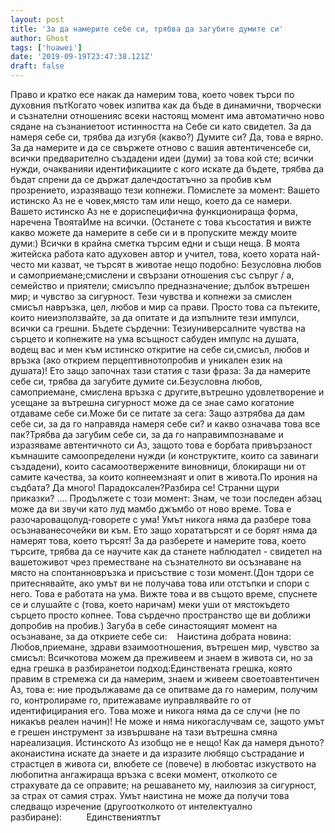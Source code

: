 ```yaml
---
layout: post
title: 'За да намерите себе си, трябва да загубите думите си'
author: Ghost
tags: ['huawei']
date: '2019-09-19T23:47:38.121Z'
draft: false
---
```


Право и кратко есе накак да намерим това, което човек търси по духовния пътКогато човек изпитва как да бъде в динамични, творчески и съзнателни отношенияс всеки настоящ момент има автоматично ново сядане на съзнаниетоот истинността на Себе си като свидетел. За да намеря себе си, трябва да изгубя (какво?) Думите си? Да, това е вярно. За да намерите и да се свържете отново с вашия автентиченсебе си, всички предварително създадени идеи (думи) за това кой сте; всички нужди, очакванияи идентификациите с кого искате да бъдете, трябва да бъдат спрени да се държат далечдостатъчно за пробив към прозрението, изразяващо тези копнежи. Помислете за момент: Вашето истинско Аз не е човек,място там или нещо, което да се намери. Вашето истинско Аз не е дориспецифична функционираща форма, наречена ТвоятаИме на всички. (Останете с това късостатия и вижте какво можете да намерите в себе си и в пропуските между моите думи:) Всички в крайна сметка търсим едни и същи неща. В моята житейска работа като адуховен автор и учител, това, което хората най-често ми казват, че търсят в животае нещо подобно: Безусловна любов и самоприемане;смислени и свързани отношения със съпруг / а, семейство и приятели; смисълпо предназначение; дълбок вътрешен мир; и чувство за сигурност. Тези чувства и копнежи за смислен смисъл навръзка, цел, любов и мир са прави. Просто това са пътеките, които ниеизползвайте, за да опитате и да изпълните тези импулси, всички са грешни. Бъдете сърдечни: Тезиуниверсалните чувства на сърцето и копнежите на ума всъщност сабуден импулс на душата, водещ вас и мен към истинско откритие на себе си,смисъл, любов и връзка (ако открием перцептивнотопробив и уникален език на душата)! Ето защо започнах тази статия с тази фраза: За да намерите себе си, трябва да загубите думите си.Безусловна любов, самоприемане, смислена връзка с другите,вътрешно удовлетворение и усещане за вътрешна сигурност може да се знае само когатоние отдаваме себе си.Може би се питате за сега: Защо азтрябва да дам себе си, за да го направяда намеря себе си? и какво означава това все пак?Трябва да загубим себе си, за да го направимпознаваме и изразяваме автентичното си Аз, защото това е борбата привързаност къмнашите самоопределени нужди (и конструктите, които са завинаги създадени), които сасамоотвержените виновници, блокиращи ни от самите качества, за които копнеемзнаят и опит в живота.По ирония на съдбата? Да много! Парадоксален?Разбира се! Странни щури приказки? .... Продължете с този момент: Знам, че този последен абзац може да ви звучи като луд мамбо джъмбо от ново време. Това е разочароващолуд-говорете с ума! Умът никога няма да разбере това осъзнаванесочейки ви към. Ето защо хорататърсят и се борят няма да намерят това, което търсят! За да разберете и намерите това, което търсите, трябва да се научите как да станете наблюдател - свидетел на вашетоживот чрез преместване на съзнателното ви осъзнаване на място на спонтанновръзка и присъствие с този момент.(Дон тдори се притеснявайте, ако умът ви не получава това или отстъпки и спори с него. Това е работата на ума. Вижте това и вв същото време, спуснете се и слушайте с (това, което наричам) меки уши от мястокъдето сърцето просто копнее. Това сърдечно пространство ще ви доближи допробив на пробив.) Загуба в себе синастоящият момент на осъзнаване, за да откриете себе си:    Наистина добрата новина: Любов,приемане, здрави взаимоотношения, вътрешен мир, чувство за смисъл: Всичкотова можем да преживеем и знаем в живота си, но за една грешка в разбиранетои подход:Единствената грешка, която правим в стремежа си да намерим, знаем и живеем своетоавтентичен Аз, това е: ние продължаваме да се опитваме да го намерим, получим го, контролираме го, притежаваме иуправлявайте го от идентифицирания его. Това може и никога няма да се случи (не по никакъв реален начин)! Не може и няма никогаслучвам се, защото умът е грешен инструмент за извършване на тази вътрешна смяна нареализация. Истинското Аз изобщо не е нещо! Как да намеря дъното? аконаистина искате да знаете и да изразите любящо състрадание и страстцел в живота си, влюбете се (повече) в любовтас изкуството на любопитна ангажираща връзка с всеки момент, отколкото се страхувате да се оправите; на решаването му, наилюзия за сигурност, за страх от самия страх. Умът наистина не може да получи това следващо изречение (другоотколкото от интелектуално разбиране):          Единствениятпът
